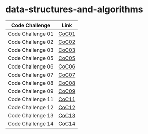 # data-structures-and-algorithms



| Code Challenge    | Link                                          |
|-------------------|-----------------------------------------------|
| Code Challenge 01 | [CoC01](./code_challenge01/README.md)         |
| Code Challenge 02 | [CoC02](./code_challenge02/README.md)         |
| Code Challenge 03 | [CoC03](./code_challenge03/README.md)         |
| Code Challenge 05 | [CoC05](./code_challenge05/README.md)         |
| Code Challenge 06 | [CoC06](./code_challenge05/README.md)         |
| Code Challenge 07 | [CoC07](./code_challenge05/README.md)         |
| Code Challenge 08 | [CoC08](./linked_list_zip/README.md)          |
| Code Challenge 09 | [CoC09](./stack_and_queue/README.md)          |
| Code Challenge 11 | [CoC11](stack_queue_pseudo/README.md)         |
| Code Challenge 12 | [CoC12](stack_queue_animal_shelter/README.md) |
| Code Challenge 13 | [CoC13](stack_queue_brackets/README.md)       |
| Code Challenge 14 | [CoC14](trees/README.md)                      |
